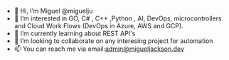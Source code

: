- 👋 Hi, I’m Miguel @miguelju
- 👀 I’m interested in GO, C# , C++ ,Python , AI, DevOps, microcontrollers and Cloud Work Flows (DevOps in Azure, AWS and GCP).  
- 🌱 I’m currently learning about REST API's
- 💞️ I’m looking to collaborate on any interesing project for automation
- 📫 You can reach me via email:admin@migueljackson.dev 

<!---
miguelju/miguelju is a ✨ special ✨ repository because its `README.md` (this file) appears on your GitHub profile.
You can click the Preview link to take a look at your changes.
--->
